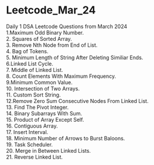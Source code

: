 # Leetcode_Mar_24
Daily 1 DSA Leetcode Questions from March 2024 <br>
1.Maximum Odd Binary Number.<br> 2. Squares of Sorted Array. <br> 3. Remove Nth Node from End of List. <br> 4. Bag of Tokens. <br> 5. Minimum Length of String After Deleting Similiar Ends. <br> 6.Linked List Cycle.
<br> 7. Middle of Linked List. <br> 8. Count Elements With Maximum Frequency. <br> 9.Minimum Common Value. <br> 10. Intersection of Two Arrays.<br> 11. Custom Sort String.<br> 12.Remove Zero Sum Consecutive Nodes From Linked List.<br> 13. Find The Pivot Integer. <br> 14. Binary Subarrays With Sum. <br> 15. Product of Array Except Self.<br> 16. Contiguous Array.<br> 17. Insert Interval. <br> 18. Minimum Number of Arrows to Burst Baloons. <br> 19. Task Scheduler. <br> 20. Merge in Between Linked Lists. <br> 21. Reverse Linked List.
